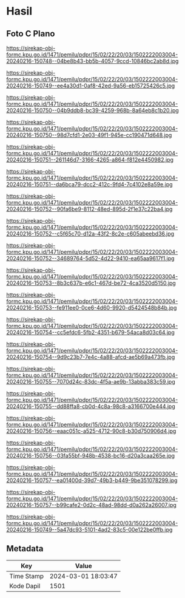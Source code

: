 # Hasil

## Foto C Plano

https://sirekap-obj-formc.kpu.go.id/1471/pemilu/pdpr/15/02/22/20/03/1502222003004-20240216-150748--04be8b43-bb5b-4057-9ccd-10846bc2ab8d.jpg

https://sirekap-obj-formc.kpu.go.id/1471/pemilu/pdpr/15/02/22/20/03/1502222003004-20240216-150749--ee4a30d1-0af8-42ed-9a56-eb15725426c5.jpg

https://sirekap-obj-formc.kpu.go.id/1471/pemilu/pdpr/15/02/22/20/03/1502222003004-20240216-150750--04b9ddb8-bc39-4259-968b-8a64eb8c1b20.jpg

https://sirekap-obj-formc.kpu.go.id/1471/pemilu/pdpr/15/02/22/20/03/1502222003004-20240216-150750--98d7cfd1-2e03-49f1-945e-cc190471d648.jpg

https://sirekap-obj-formc.kpu.go.id/1471/pemilu/pdpr/15/02/22/20/03/1502222003004-20240216-150751--261146d7-3166-4265-a864-f812e4450982.jpg

https://sirekap-obj-formc.kpu.go.id/1471/pemilu/pdpr/15/02/22/20/03/1502222003004-20240216-150751--da6bca79-dcc2-412c-9fd4-7c4102e8a59e.jpg

https://sirekap-obj-formc.kpu.go.id/1471/pemilu/pdpr/15/02/22/20/03/1502222003004-20240216-150752--90fa6be9-8112-48ed-895d-2f1e37c22ba4.jpg

https://sirekap-obj-formc.kpu.go.id/1471/pemilu/pdpr/15/02/22/20/03/1502222003004-20240216-150752--c5f65c70-d12a-43f2-8c2e-c605abeebd36.jpg

https://sirekap-obj-formc.kpu.go.id/1471/pemilu/pdpr/15/02/22/20/03/1502222003004-20240216-150752--34689764-5d52-4d22-9410-ea65aa9617f1.jpg

https://sirekap-obj-formc.kpu.go.id/1471/pemilu/pdpr/15/02/22/20/03/1502222003004-20240216-150753--8b3c637b-e6c1-467d-be72-4ca3520d5150.jpg

https://sirekap-obj-formc.kpu.go.id/1471/pemilu/pdpr/15/02/22/20/03/1502222003004-20240216-150753--fe911ee0-0ce6-4d60-9920-d5424548b84b.jpg

https://sirekap-obj-formc.kpu.go.id/1471/pemilu/pdpr/15/02/22/20/03/1502222003004-20240216-150754--cc5efdc6-5fb2-4351-b679-54aca8d03c64.jpg

https://sirekap-obj-formc.kpu.go.id/1471/pemilu/pdpr/15/02/22/20/03/1502222003004-20240216-150754--9d9c23b7-7e4c-4a88-afcd-ae5b69a473fb.jpg

https://sirekap-obj-formc.kpu.go.id/1471/pemilu/pdpr/15/02/22/20/03/1502222003004-20240216-150755--7070d24c-83dc-4f5a-ae9b-13abba383c59.jpg

https://sirekap-obj-formc.kpu.go.id/1471/pemilu/pdpr/15/02/22/20/03/1502222003004-20240216-150755--dd88ffa8-cb0d-4c8a-98c8-a3166700e444.jpg

https://sirekap-obj-formc.kpu.go.id/1471/pemilu/pdpr/15/02/22/20/03/1502222003004-20240216-150756--eaac051c-a525-4712-90c8-b30d750906d4.jpg

https://sirekap-obj-formc.kpu.go.id/1471/pemilu/pdpr/15/02/22/20/03/1502222003004-20240216-150756--03fa55bf-948b-4538-bc16-d20a3caa265e.jpg

https://sirekap-obj-formc.kpu.go.id/1471/pemilu/pdpr/15/02/22/20/03/1502222003004-20240216-150757--ea01400d-39d7-49b3-b449-9be351078299.jpg

https://sirekap-obj-formc.kpu.go.id/1471/pemilu/pdpr/15/02/22/20/03/1502222003004-20240216-150757--b99cafe2-0d2c-48ad-98dd-d0a262a26007.jpg

https://sirekap-obj-formc.kpu.go.id/1471/pemilu/pdpr/15/02/22/20/03/1502222003004-20240216-150749--5a47dc93-5101-4ad2-83c5-00e122be0ffb.jpg


## Metadata

| Key        | Value               |
| ---------- | ------------------- |
| Time Stamp | 2024-03-01 18:03:47 |
| Kode Dapil | 1501                |



